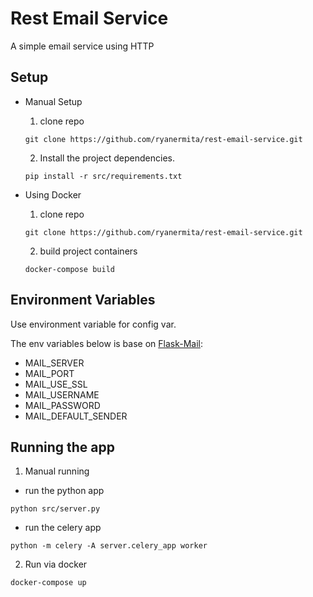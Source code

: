 # Rest Email Service
A simple email service using HTTP


## Setup
* Manual Setup
  1. clone repo
  
  ```
  git clone https://github.com/ryanermita/rest-email-service.git 
  ```

  2. Install the project dependencies.
  
  ```
  pip install -r src/requirements.txt
  ```

* Using Docker
  1. clone repo
  
  ```
  git clone https://github.com/ryanermita/rest-email-service.git 
  ```
  
  2. build project containers
  
  ```
  docker-compose build
  ```
  
## Environment Variables
Use environment variable for config var.

The env variables below is base on [Flask-Mail](https://pythonhosted.org/Flask-Mail/):
* MAIL_SERVER
* MAIL_PORT
* MAIL_USE_SSL
* MAIL_USERNAME
* MAIL_PASSWORD
* MAIL_DEFAULT_SENDER

## Running the app
1. Manual running
  * run the python app
  
  ```
  python src/server.py
  ```
  
  * run the celery app
  
  ```
  python -m celery -A server.celery_app worker
  ```
  
2. Run via docker

  ```
  docker-compose up
  ```

